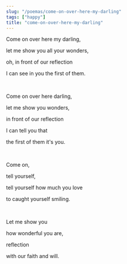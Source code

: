 ```yaml
---
slug: "/poemas/come-on-over-here-my-darling"
tags: ["happy"]
title: "come-on-over-here-my-darling"
---
```

Come on over here my darling,

let me show you all your wonders,

oh, in front of our reflection

I can see in you the first of them.

&nbsp;

Come on over here darling,

let me show you wonders,

in front of our reflection

I can tell you that 

the first of them it's you.

&nbsp;

Come on,

tell yourself,

tell yourself how much you love

to caught yourself smiling.

&nbsp;

Let me show you

how wonderful you are,

reflection

with our faith and will.